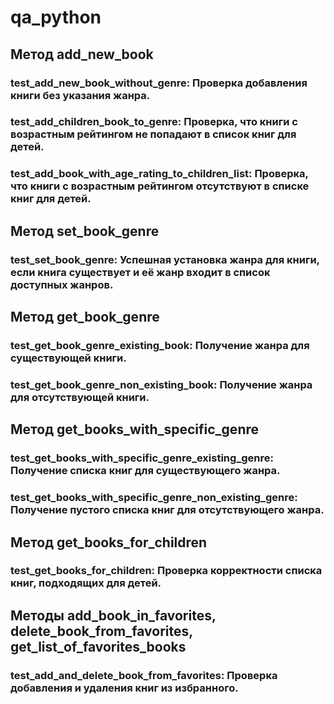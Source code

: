 # qa_python
## Метод add_new_book
### test_add_new_book_without_genre: Проверка добавления книги без указания жанра.
### test_add_children_book_to_genre: Проверка, что книги с возрастным рейтингом не попадают в список книг для детей.
### test_add_book_with_age_rating_to_children_list: Проверка, что книги с возрастным рейтингом отсутствуют в списке книг для детей.
## Метод set_book_genre
### test_set_book_genre: Успешная установка жанра для книги, если книга существует и её жанр входит в список доступных жанров.
## Метод get_book_genre
### test_get_book_genre_existing_book: Получение жанра для существующей книги.
### test_get_book_genre_non_existing_book: Получение жанра для отсутствующей книги.
## Метод get_books_with_specific_genre
### test_get_books_with_specific_genre_existing_genre: Получение списка книг для существующего жанра.
### test_get_books_with_specific_genre_non_existing_genre: Получение пустого списка книг для отсутствующего жанра.
## Метод get_books_for_children
### test_get_books_for_children: Проверка корректности списка книг, подходящих для детей.
## Методы add_book_in_favorites, delete_book_from_favorites, get_list_of_favorites_books
### test_add_and_delete_book_from_favorites: Проверка добавления и удаления книг из избранного.
